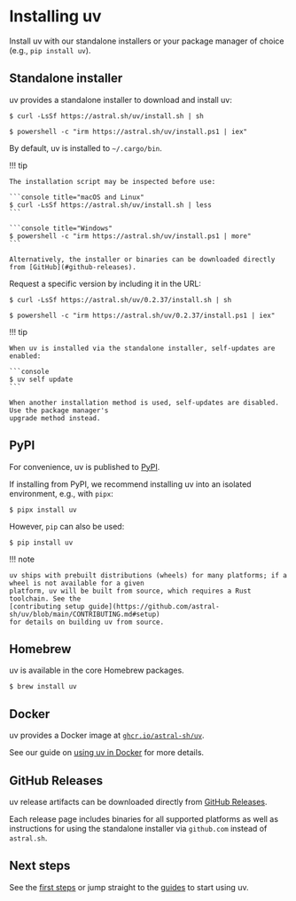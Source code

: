 # Installing uv

Install uv with our standalone installers or your package manager of choice (e.g.,
`pip install uv`).

## Standalone installer

uv provides a standalone installer to download and install uv:

```console title="macOS and Linux"
$ curl -LsSf https://astral.sh/uv/install.sh | sh
```

```console title="Windows"
$ powershell -c "irm https://astral.sh/uv/install.ps1 | iex"
```

By default, uv is installed to `~/.cargo/bin`.

!!! tip

    The installation script may be inspected before use:

    ```console title="macOS and Linux"
    $ curl -LsSf https://astral.sh/uv/install.sh | less
    ```

    ```console title="Windows"
    $ powershell -c "irm https://astral.sh/uv/install.ps1 | more"
    ```

    Alternatively, the installer or binaries can be downloaded directly from [GitHub](#github-releases).

Request a specific version by including it in the URL:

```console title="macOS and Linux"
$ curl -LsSf https://astral.sh/uv/0.2.37/install.sh | sh
```

```console title="Windows"
$ powershell -c "irm https://astral.sh/uv/0.2.37/install.ps1 | iex"
```

!!! tip

    When uv is installed via the standalone installer, self-updates are enabled:

    ```console
    $ uv self update
    ```

    When another installation method is used, self-updates are disabled. Use the package manager's
    upgrade method instead.

## PyPI

For convenience, uv is published to [PyPI](https://pypi.org/project/uv/).

If installing from PyPI, we recommend installing uv into an isolated environment, e.g., with `pipx`:

```console
$ pipx install uv
```

However, `pip` can also be used:

```console
$ pip install uv
```

!!! note

    uv ships with prebuilt distributions (wheels) for many platforms; if a wheel is not available for a given
    platform, uv will be built from source, which requires a Rust toolchain. See the
    [contributing setup guide](https://github.com/astral-sh/uv/blob/main/CONTRIBUTING.md#setup)
    for details on building uv from source.

## Homebrew

uv is available in the core Homebrew packages.

```console
$ brew install uv
```

## Docker

uv provides a Docker image at
[`ghcr.io/astral-sh/uv`](https://github.com/astral-sh/uv/pkgs/container/uv).

See our guide on [using uv in Docker](../guides/integration/docker.md) for more details.

## GitHub Releases

uv release artifacts can be downloaded directly from
[GitHub Releases](https://github.com/astral-sh/uv/releases).

Each release page includes binaries for all supported platforms as well as instructions for using
the standalone installer via `github.com` instead of `astral.sh`.

## Next steps

See the [first steps](./first-steps.md) or jump straight to the [guides](../guides/index.md) to
start using uv.

